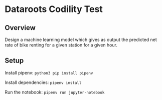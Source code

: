 # Dataroots Codility Test

## Overview

Design a machine learning model which gives as output the predicted net rate of bike renting for a given station for a given hour.

## Setup

Install pipenv: `python3 pip install pipenv`

Install dependencies: `pipenv install`

Run the notebook: `pipenv run jupyter-notebook`
